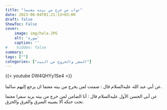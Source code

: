 ```yaml
---
title: "ثواب من خرج من بيته معتما"
date: 2023-06-04T01:21:13+03:00
draft: false
ShowToc: False
cover:
    image: img/hala.JPG
    alt: 'صورة'
    caption: ''
#    hidden: false
summary: 
tags: [""]
categories: ["السفر والخروج من البيت"]
---
```

{{< youtube DW4QHYy1Se4 >}}  
 <br>
عن أبي عبد الله عليه‌السلام
قال : ضمنت لمن يخرج من بيته معتما ان يرجع إليهم سالما.

عن أبي الحسن الأول عليه‌السلام قال : أنا
الضامن لمن خرج من بيته يريد سفرا معتما تحت حنكه ألا يصيبه السرق
والغرق والحرق.


